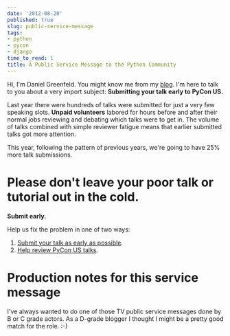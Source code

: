 ```yaml
---
date: '2012-08-20'
published: true
slug: public-service-message
tags:
- python
- pycon
- django
time_to_read: 1
title: A Public Service Message to the Python Community
---
```


Hi, I'm Daniel Greenfeld. You might know me from my
[blog](). I'm here to talk to you about a very
import subject: **Submitting your talk early to PyCon US.**

Last year there were hundreds of talks were submitted for just a very
few speaking slots. **Unpaid volunteers** labored for hours before and
after their normal jobs reviewing and debating which talks were to get
in. The volume of talks combined with simple reviewer fatigue means that
earlier submitted talks got more attention.

This year, following the pattern of previous years, we're going to have
25% more talk submissions.

Please don't leave your poor talk or tutorial out in the cold.
===============================================================

**Submit early.**

Help us fix the problem in one of two ways:

1.  [Submit your talk as early as
    possible](https://us.pycon.org/2013/speaking/cfp).
2.  [Help review PyCon US
    talks](https://pycon.blogspot.com/2012/07/i-want-you-for-pycon-program-commitee.html).

Production notes for this service message
=========================================

I've always wanted to do one of those TV public service messages done
by B or C grade actors. As a D-grade blogger I thought I might be a
pretty good match for the role. :-)
